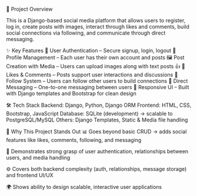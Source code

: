 📌 Project Overview

This is a Django-based social media platform that allows users to register, log in, create posts with images, interact through likes and comments, build social connections via following, and communicate through direct messaging.

✨ Key Features
🔐 User Authentication – Secure signup, login, logout
👤 Profile Management – Each user has their own account and posts
🖼️ Post Creation with Media – Users can upload images along with text posts
👍 💬 Likes & Comments – Posts support user interactions and discussions
👥 Follow System – Users can follow other users to build connections
💌 Direct Messaging – One-to-one messaging between users
📱 Responsive UI – Built with Django templates and Bootstrap for clean design

🛠️ Tech Stack
Backend: Django, Python, Django ORM
Frontend: HTML, CSS, Bootstrap, JavaScript
Database: SQLite (development) → scalable to PostgreSQL/MySQL
Others: Django Templates, Static & Media file handling

🚀 Why This Project Stands Out
📊 Goes beyond basic CRUD → adds social features like likes, comments, following, and messaging

🔐 Demonstrates strong grasp of user authentication, relationships between users, and media handling

⚙️ Covers both backend complexity (auth, relationships, message storage) and frontend UI/UX

🌍 Shows ability to design scalable, interactive user applications
